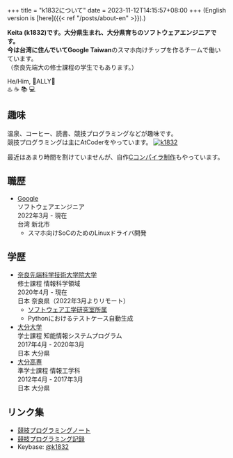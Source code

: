+++
title = "k1832について"
date = 2023-11-12T14:15:57+08:00
+++
(English version is [here]({{< ref "/posts/about-en" >}}).)

**Keita (k1832)**です。大分県生まれ、大分県育ちのソフトウェアエンジニアです。  
今は台湾に住んでいて**Google Taiwan**のスマホ向けチップを作るチームで働いています。  
（奈良先端大の修士課程の学生でもあります。）

He/Him, 🌈ALLY🌈  
♨️ ☕️ 📚 💻

## 趣味
温泉、コーヒー、読書、競技プログラミングなどが趣味です。  
競技プログラミングは主にAtCoderをやっています。
[![k1832](https://img.shields.io/endpoint?url=https%3A%2F%2Fatcoder-badges.now.sh%2Fapi%2Fatcoder%2Fjson%2Fk1832)](https://atcoder.jp/users/k1832)

最近はあまり時間を割けていませんが、自作[Cコンパイラ制作](https://github.com/k1832/jcc)もやっています。

## 職歴
- [Google](https://about.google/)  
ソフトウェアエンジニア  
2022年3月 - 現在  
台湾 新北市  
  - スマホ向けSoCのためのLinuxドライバ開発

## 学歴
- [奈良先端科学技術大学院大学](http://www.naist.jp/)  
修士課程 情報科学領域  
2020年4月 - 現在  
日本 奈良県（2022年3月よりリモート）  
  - [ソフトウェア工学研究室所属](https://naist-se.github.io/)
  - Pythonにおけるテストケース自動生成
- [大分大学](https://www.oita-u.ac.jp/)  
学士課程 知能情報システムプログラム  
2017年4月 - 2020年3月  
日本 大分県
- [大分高専](https://www.oita-ct.ac.jp/)  
準学士課程 情報工学科  
2012年4月 - 2017年3月  
日本 大分県

## リンク集
- [競技プログラミングノート](https://k1832.notion.site/PROGRAMMING-NOTES-200d3023d7024986b1478a707a2bc937)
- [競技プログラミング記録](https://docs.google.com/spreadsheets/d/1jNxP8s1AfC-zTiQ0d2iw7vdZQeODXDXKKpzWAsFK1lg/edit?usp=sharing)
- Keybase: [@k1832](https://keybase.io/k1832)
